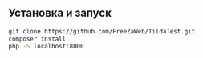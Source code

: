 

## Установка и запуск

```bash
git clone https://github.com/FreeZaWeb/TildaTest.git
composer install
php -S localhost:8000
```

